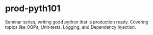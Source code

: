 # prod-pyth101
Seminar series, writing good python that is production ready. Covering topics like OOPs, Unit-tests, Logging, and Dependency Injection.
